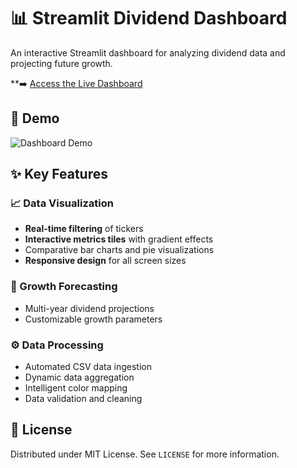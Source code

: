 # 📊 Streamlit Dividend Dashboard

An interactive Streamlit dashboard for analyzing dividend data and projecting future growth.

**➡️ [Access the Live Dashboard](https://datasciencegit-6638jdsdoui7bsbwgenop3.streamlit.app/)

## 🎥 Demo
![Dashboard Demo](assets/streamlit-dashboard-demo.gif)

## ✨ Key Features

### 📈 Data Visualization
- **Real-time filtering** of tickers
- **Interactive metrics tiles** with gradient effects
- Comparative bar charts and pie visualizations
- **Responsive design** for all screen sizes

### 🧮 Growth Forecasting
- Multi-year dividend projections
- Customizable growth parameters

### ⚙️ Data Processing
- Automated CSV data ingestion
- Dynamic data aggregation
- Intelligent color mapping
- Data validation and cleaning

## 📄 License
Distributed under MIT License. See `LICENSE` for more information.
